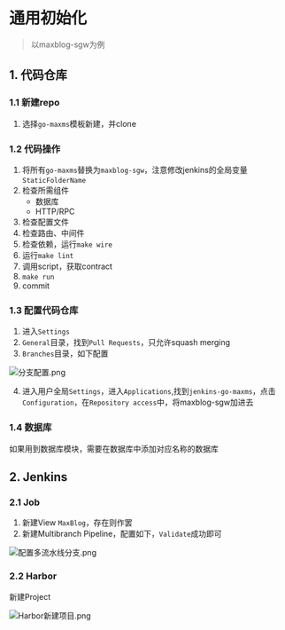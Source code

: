 # 通用初始化

> 以maxblog-sgw为例

## 1. 代码仓库

### 1.1 新建repo

1. 选择`go-maxms`模板新建，并clone

### 1.2 代码操作

1. 将所有`go-maxms`替换为`maxblog-sgw`，注意修改jenkins的全局变量`StaticFolderName`
2. 检查所需组件
    + 数据库
    + HTTP/RPC
3. 检查配置文件
4. 检查路由、中间件
5. 检查依赖，运行`make wire`
6. 运行`make lint`
7. 调用script，获取contract
8. `make run`
9. commit

### 1.3 配置代码仓库

1. 进入`Settings`
2. `General`目录，找到`Pull Requests`，只允许squash merging
3. `Branches`目录，如下配置

![分支配置.png](img/init_common/分支配置.png)

4. 进入用户全局`Settings`，进入`Applications`,找到`jenkins-go-maxms`，点击`Configuration`，在`Repository access`中，将maxblog-sgw加进去

### 1.4 数据库

如果用到数据库模块，需要在数据库中添加对应名称的数据库

## 2. Jenkins

### 2.1 Job

1. 新建View `MaxBlog`，存在则作罢
2. 新建Multibranch Pipeline，配置如下，`Validate`成功即可

![配置多流水线分支.png](img/init_common/配置多流水线分支.png)

### 2.2 Harbor

新建Project

![Harbor新建项目.png](img/init_common/Harbor新建项目.png)


